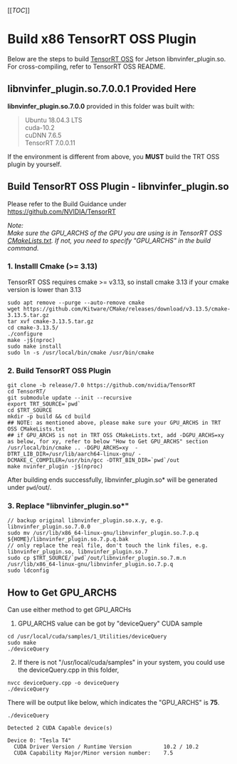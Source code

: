 [[_TOC_]]
# Build x86 TensorRT OSS Plugin

Below are the steps to build [TensorRT OSS](https://github.com/NVIDIA/TensorRT)  for Jetson libnvinfer_plugin.so. For cross-compiling, refer to TensorRT OSS README.

## libnvinfer_plugin.so.7.0.0.1 Provided Here

 **libnvinfer_plugin.so.7.0.0** provided in this folder was built with:

> Ubuntu 18.04.3 LTS  
> cuda-10.2  
> cuDNN 7.6.5  
> TensorRT 7.0.0.11

If the environment is different from above, you **MUST** build the TRT OSS plugin by yourself. 

## Build TensorRT OSS Plugin - libnvinfer_plugin.so

Please refer to the Build Guidance under https://github.com/NVIDIA/TensorRT

*Note:*  
*Make sure the GPU_ARCHS of the GPU you are using is in TensorRT OSS [CMakeLists.txt](https://github.com/NVIDIA/TensorRT/blob/master/CMakeLists.txt#L84). If not, you need to specify "GPU_ARCHS" in the build command.*

### 1. Installl Cmake (>= 3.13)

TensorRT OSS requires cmake >= v3.13, so install cmake 3.13 if your cmake version is lower than 3.13

```
sudo apt remove --purge --auto-remove cmake
wget https://github.com/Kitware/CMake/releases/download/v3.13.5/cmake-3.13.5.tar.gz
tar xvf cmake-3.13.5.tar.gz
cd cmake-3.13.5/
./configure
make -j$(nproc)
sudo make install
sudo ln -s /usr/local/bin/cmake /usr/bin/cmake
```

### 2. Build TensorRT OSS Plugin

```
git clone -b release/7.0 https://github.com/nvidia/TensorRT
cd TensorRT/
git submodule update --init --recursive
export TRT_SOURCE=`pwd`
cd $TRT_SOURCE
mkdir -p build && cd build
## NOTE: as mentioned above, please make sure your GPU_ARCHS in TRT OSS CMakeLists.txt
## if GPU_ARCHS is not in TRT OSS CMakeLists.txt, add -DGPU_ARCHS=xy as below, for xy, refer to below "How to Get GPU_ARCHS" section
/usr/local/bin/cmake .. -DGPU_ARCHS=xy  -DTRT_LIB_DIR=/usr/lib/aarch64-linux-gnu/ -DCMAKE_C_COMPILER=/usr/bin/gcc -DTRT_BIN_DIR=`pwd`/out
make nvinfer_plugin -j$(nproc)
```

After building ends successfully, libnvinfer_plugin.so* will be generated under `pwd`/out/.

### 3. Replace "libnvinfer_plugin.so*"

```
// backup original libnvinfer_plugin.so.x.y, e.g. libnvinfer_plugin.so.7.0.0
sudo mv /usr/lib/x86_64-linux-gnu/libnvinfer_plugin.so.7.p.q ${HOME}/libnvinfer_plugin.so.7.p.q.bak
// only replace the real file, don't touch the link files, e.g. libnvinfer_plugin.so, libnvinfer_plugin.so.7
sudo cp $TRT_SOURCE/`pwd`/out/libnvinfer_plugin.so.7.m.n  /usr/lib/x86_64-linux-gnu/libnvinfer_plugin.so.7.p.q
sudo ldconfig
```

## How to Get GPU_ARCHS

Can use either method to get GPU_ARCHs
1. GPU_ARCHS value can be got by "deviceQuery" CUDA sample 

```
cd /usr/local/cuda/samples/1_Utilities/deviceQuery
sudo make
./deviceQuery
```

2. If there is not "/usr/local/cuda/samples" in your system, you could use the deviceQuery.cpp in this folder,

```
nvcc deviceQuery.cpp -o deviceQuery
./deviceQuery
```

There will be output like below, which indicates the "GPU_ARCHS" is **75**.

```
./deviceQuery

Detected 2 CUDA Capable device(s)

Device 0: "Tesla T4"
  CUDA Driver Version / Runtime Version          10.2 / 10.2
  CUDA Capability Major/Minor version number:    7.5
```

